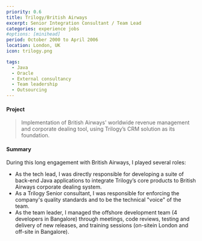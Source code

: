 ```yaml
---
priority: 0.6
title: Trilogy/British Airways
excerpt: Senior Integration Consultant / Team Lead
categories: experience jobs
#options: [minihead]
period: October 2000 to April 2006
location: London, UK
icon: trilogy.png

tags:
  - Java
  - Oracle
  - External consultancy
  - Team leadership
  - Outsourcing
---
```


#### Project

> Implementation of British Airways&#39; worldwide revenue management and corporate dealing tool, using Trilogy’s CRM solution as its foundation.

#### Summary

During this long engagement with British Airways, I played several roles:

- As the tech lead, I was directly responsible for developing a suite of back-end Java applications to
integrate Trilogy’s core products to British Airways corporate dealing system.
- As a Trilogy Senior consultant, I was responsible for enforcing the company's quality standards and to be the 
technical "voice" of the team.
- As the team leader, I managed the offshore development team (4 developers in Bangalore)
through meetings, code reviews, testing and delivery of new releases, and training sessions (on-sitein London and off-site in Bangalore).

